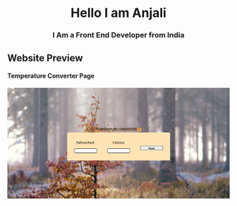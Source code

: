 


<h1 align="center">Hello I am Anjali</h1>
<h3 align="center">I Am a Front End Developer from India</h3>

## Website Preview
#### Temperature Converter Page





<img src="Temp_Converter.png" width="900">
